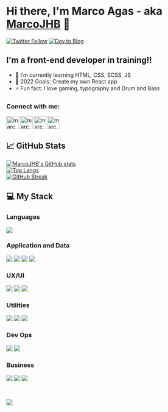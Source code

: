 # Hi there, I'm Marco Agas - aka [MarcoJHB][website] 👋 

[![Twitter Follow](https://img.shields.io/twitter/follow/marcojhb?color=1DA1F2&logo=twitter&style=for-the-badge)](https://twitter.com/MarcoJHB) [![Dev.to Blog](https://img.shields.io/badge/dev.to-0A0A0A?style=for-the-badge&logo=dev.to&logoColor=white)](https://dev.to/marcojhb)

## I'm a front-end developer in training!!

- 🌱 I’m currently learning HTML, CSS, SCSS, JS
- 🥅 2022 Goals: Create my own React app
- ⚡ Fun fact: I love gaming, typography and Drum and Bass

### Connect with me:

[<img align="left" alt="marcojhb | Website" width="33px" src="https://img.icons8.com/ultraviolet/40/000000/domain.png"/>][website]
[<img align="left" alt="marcojhb | Twitter" width="33px" src="https://img.icons8.com/ultraviolet/40/000000/twitter.png" />][twitter]
[<img align="left" alt="marcojhb | LinkedIn" width="33px" src="https://img.icons8.com/ultraviolet/40/000000/linkedin.png" />][linkedin]
[<img align="left" alt="marcojhb | Instagram" width="33px" src="https://img.icons8.com/ultraviolet/40/000000/instagram-new.png" />][instagram]
</br>
</br>
## :chart_with_upwards_trend: GitHub Stats

  [![MarcoJHB's GitHub stats](https://github-readme-stats.vercel.app/api?username=MarcoJHB&theme=tokyonight)](https://github.com/anuraghazra/github-readme-stats)
  </br>
  [![Top Langs](https://github-readme-stats.vercel.app/api/top-langs/?username=MarcoJHB&layout=compact&theme=tokyonight)](https://github.com/anuraghazra/github-readme-stats)</br>
  [![GitHub Streak](https://github-readme-streak-stats.herokuapp.com/?user=MarcoJHB&theme=tokyonight)](https://git.io/streak-stats)

  
## :computer: My Stack

### Languages

<span>
  <img src="https://img.shields.io/badge/-JavaScript-F7DF1E?logo=javascript&logoColor=white">
</span>

### Application and Data

<span>
<img src="https://img.shields.io/badge/-HTML5-E34F26?logo=html5&logoColor=white"> <img src="https://img.shields.io/badge/-CSS3-1572B6?logo=css3&logoColor=white"> <img src="https://img.shields.io/badge/-SASS-CC6699?logo=sass&logoColor=white"> <img src="https://img.shields.io/badge/-WordPress-21759B?logo=wordpress&logoColor=white">
 </span>
 
 ### UX/UI
 
 <span>
<img src="https://img.shields.io/badge/-Figma-F24E1E?logo=figma&logoColor=white"> <img src="https://img.shields.io/badge/-Photshop-31A8FF?logo=adobephotoshop&logoColor=white"> <img src="https://img.shields.io/badge/-Illustrator-FF9A00?logo=adobeillustrator&logoColor=white">
 </span>
 
  ### Utilities
 
 <span>
<img src="https://img.shields.io/badge/-VSCode-007ACC?logo=visualstudiocode&logoColor=white"> <img src="https://img.shields.io/badge/-Postman-FF6C37?logo=postman&logoColor=white"> <img src="https://img.shields.io/badge/-Illustrator-FF9A00?logo=illustrator&logoColor=white">
 </span>
 
 ### Dev Ops
 
<span>
<img src="https://img.shields.io/badge/-Git-F05032?logo=git&logoColor=white"> <img src="https://img.shields.io/badge/-GitHub-181717?logo=github&logoColor=white">
</span>

### Business
 
 <span>
<img src="https://img.shields.io/badge/-Asana-273347?logo=asana&logoColor=white"> <img src="https://img.shields.io/badge/-Slack-4A154B?logo=slack&logoColor=white"> <img src="https://img.shields.io/badge/-Notion-000000?logo=notion&logoColor=white">
 </span>
 

<p>
 </br>
 </p>
 
 
 ![](https://komarev.com/ghpvc/?username=MarcoJHB&label=PROFILE+VIEWS&style=flat-square)


[website]: https://thejc.co.za
[twitter]: https://twitter.com/marcojhb
[instagram]: https://instagram.com/marcojhb
[linkedin]: https://www.linkedin.com/in/marco-agas-a2b64a34/
